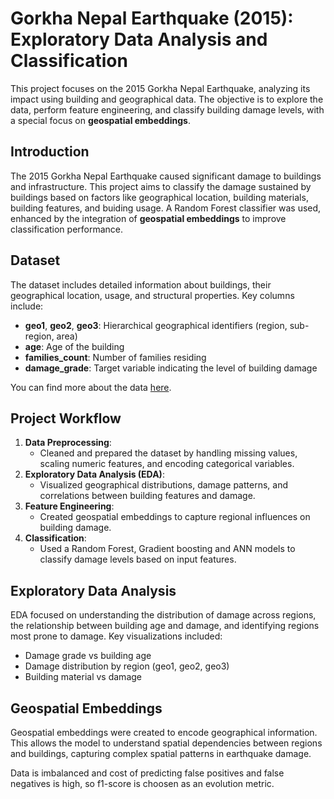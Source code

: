 # Gorkha Nepal Earthquake (2015): Exploratory Data Analysis and Classification

This project focuses on the 2015 Gorkha Nepal Earthquake, analyzing its impact using building and geographical data. The objective is to explore the data, perform feature engineering, and classify building damage levels, with a special focus on **geospatial embeddings**.


## Introduction
The 2015 Gorkha Nepal Earthquake caused significant damage to buildings and infrastructure. This project aims to classify the damage sustained by buildings based on factors like geographical location, building materials, building features, and buiding usage. A Random Forest classifier was used, enhanced by the integration of **geospatial embeddings** to improve classification performance.

## Dataset
The dataset includes detailed information about buildings, their geographical location, usage, and structural properties. Key columns include:
- **geo1**, **geo2**, **geo3**: Hierarchical geographical identifiers (region, sub-region, area)
- **age**: Age of the building
- **families_count**: Number of families residing
- **damage_grade**: Target variable indicating the level of building damage

You can find more about the data [here](https://www.drivendata.org/competitions/57/nepal-earthquake/page/134/).


## Project Workflow
1. **Data Preprocessing**: 
   - Cleaned and prepared the dataset by handling missing values, scaling numeric features, and encoding categorical variables.
2. **Exploratory Data Analysis (EDA)**: 
   - Visualized geographical distributions, damage patterns, and correlations between building features and damage.
3. **Feature Engineering**: 
   - Created geospatial embeddings to capture regional influences on building damage.
4. **Classification**: 
   - Used a Random Forest, Gradient boosting and ANN models to classify damage levels based on input features.

## Exploratory Data Analysis
EDA focused on understanding the distribution of damage across regions, the relationship between building age and damage, and identifying regions most prone to damage. Key visualizations included:
- Damage grade vs building age
- Damage distribution by region (geo1, geo2, geo3)
- Building material vs damage

## Geospatial Embeddings
Geospatial embeddings were created to encode geographical information. This allows the model to understand spatial dependencies between regions and buildings, capturing complex spatial patterns in earthquake damage.

Data is imbalanced and cost of predicting false positives and false negatives is high, so f1-score is choosen as an evolution metric.
